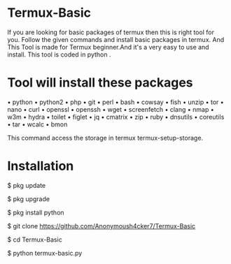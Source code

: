 # Termux-Basic
If you are looking for basic packages of termux then this is right tool for you. Follow the given commands and install basic packages in termux. And This Tool is made for Termux beginner.And it's a very easy to use and install. This tool is coded in python .
# Tool will install these packages
• python
• python2
• php
• git
• perl
• bash
• cowsay
• fish
• unzip
• tor
• nano
• curl
• openssl
• openssh
• wget
• screenfetch
• clang
• nmap
• w3m
• hydra
• toilet
• figlet
• jq
• cmatrix
• zip
• ruby
• dnsutils
• coreutils
• tar
• wcalc
• bmon

This command access the storage in termux termux-setup-storage.
# Installation
$ pkg update

$ pkg upgrade

$ pkg install python

$ git clone https://github.com/Anonymoush4cker7/Termux-Basic

$ cd Termux-Basic

$ python termux-basic.py
